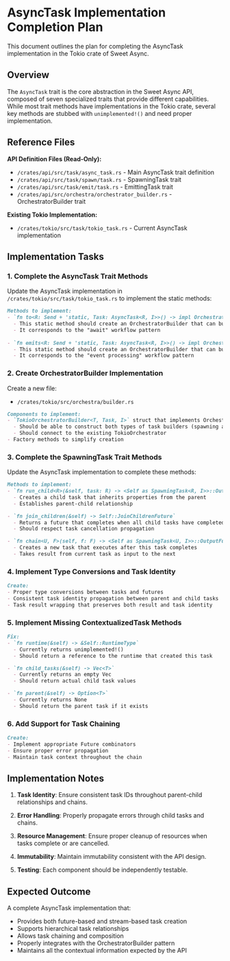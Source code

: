 # AsyncTask Implementation Completion Plan

This document outlines the plan for completing the AsyncTask implementation in the Tokio crate of Sweet Async.

## Overview

The `AsyncTask` trait is the core abstraction in the Sweet Async API, composed of seven specialized traits that provide different capabilities. While most trait methods have implementations in the Tokio crate, several key methods are stubbed with `unimplemented!()` and need proper implementation.

## Reference Files

**API Definition Files (Read-Only):**
- `/crates/api/src/task/async_task.rs` - Main AsyncTask trait definition
- `/crates/api/src/task/spawn/task.rs` - SpawningTask trait
- `/crates/api/src/task/emit/task.rs` - EmittingTask trait
- `/crates/api/src/orchestra/orchestrator_builder.rs` - OrchestratorBuilder trait

**Existing Tokio Implementation:**
- `/crates/tokio/src/task/tokio_task.rs` - Current AsyncTask implementation

## Implementation Tasks

### 1. Complete the AsyncTask Trait Methods

Update the AsyncTask implementation in `/crates/tokio/src/task/tokio_task.rs` to implement the static methods:

```markdown
Methods to implement:
- `fn to<R: Send + 'static, Task: AsyncTask<R, I>>() -> impl OrchestratorBuilder<R, Task, I>`
  - This static method should create an OrchestratorBuilder that can build future-based tasks
  - It corresponds to the "await" workflow pattern
  
- `fn emits<R: Send + 'static, Task: AsyncTask<R, I>>() -> impl OrchestratorBuilder<R, Task, I>`
  - This static method should create an OrchestratorBuilder that can build stream-based tasks
  - It corresponds to the "event processing" workflow pattern
```

### 2. Create OrchestratorBuilder Implementation

Create a new file:
- `/crates/tokio/src/orchestra/builder.rs`

```markdown
Components to implement:
- `TokioOrchestratorBuilder<T, Task, I>` struct that implements OrchestratorBuilder
  - Should be able to construct both types of task builders (spawning and emitting)
  - Should connect to the existing TokioOrchestrator
- Factory methods to simplify creation
```

### 3. Complete the SpawningTask Trait Methods

Update the AsyncTask implementation to complete these methods:

```markdown
Methods to implement:
- `fn run_child<R>(&self, task: R) -> <Self as SpawningTask<R, I>>::OutputFuture`
  - Creates a child task that inherits properties from the parent
  - Establishes parent-child relationship

- `fn join_children(&self) -> Self::JoinChildrenFuture`
  - Returns a future that completes when all child tasks have completed
  - Should respect task cancellation propagation

- `fn chain<U, F>(self, f: F) -> <Self as SpawningTask<U, I>>::OutputFuture`
  - Creates a new task that executes after this task completes
  - Takes result from current task as input to the next
```

### 4. Implement Type Conversions and Task Identity

```markdown
Create:
- Proper type conversions between tasks and futures
- Consistent task identity propagation between parent and child tasks
- Task result wrapping that preserves both result and task identity
```

### 5. Implement Missing ContextualizedTask Methods

```markdown
Fix:
- `fn runtime(&self) -> &Self::RuntimeType`
  - Currently returns unimplemented!()
  - Should return a reference to the runtime that created this task

- `fn child_tasks(&self) -> Vec<T>`
  - Currently returns an empty Vec
  - Should return actual child task values

- `fn parent(&self) -> Option<T>`
  - Currently returns None
  - Should return the parent task if it exists
```

### 6. Add Support for Task Chaining

```markdown
Create:
- Implement appropriate Future combinators
- Ensure proper error propagation
- Maintain task context throughout the chain
```

## Implementation Notes

1. **Task Identity**: Ensure consistent task IDs throughout parent-child relationships and chains.

2. **Error Handling**: Properly propagate errors through child tasks and chains.

3. **Resource Management**: Ensure proper cleanup of resources when tasks complete or are cancelled.

4. **Immutability**: Maintain immutability consistent with the API design.

5. **Testing**: Each component should be independently testable.

## Expected Outcome

A complete AsyncTask implementation that:
- Provides both future-based and stream-based task creation
- Supports hierarchical task relationships
- Allows task chaining and composition
- Properly integrates with the OrchestratorBuilder pattern
- Maintains all the contextual information expected by the API
